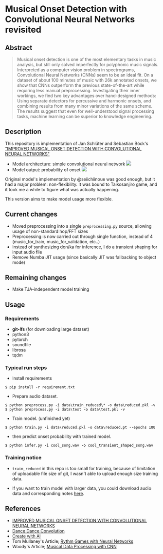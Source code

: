 # Musical Onset Detection with Convolutional Neural Networks **revisited**

## Abstract
>Musical onset detection is one of the most elementary tasks in music analysis, but still only solved imperfectly for polyphonic music signals. Interpreted as a computer vision problem in spectrograms, Convolutional Neural Networks (CNNs) seem to be an ideal fit. On a dataset of about 100 minutes of music with 26k annotated onsets, we show that CNNs outperform the previous state-of-the-art while requiring less manual preprocessing. Investigating their inner workings, we find two key advantages over hand-designed methods: Using separate detectors for percussive and harmonic onsets, and combining results from many minor variations of the same scheme. The results suggest that even for well-understood signal processing tasks, machine learning can be superior to knowledge engineering.

## Description

This repository is implementation of Jan Schlüter and Sebastian Böck's ["IMPROVED MUSICAL ONSET DETECTION WITH CONVOLUTIONAL NEURAL NETWORKS"](http://www.ofai.at/~jan.schlueter/pubs/2014_icassp.pdf)

- Model architecture: simple convolutional neural network
![](./image/model.png)
- Model output: probability of onset
![](./image/result.jpg)

Original model's implementation by @seiichiinoue was good enough, but it had a major problem: non-flexibility.
It was bound to Taikosanjiro game, and it took me a while to figure what was actually happening.

This version aims to make model usage more flexible.

## Current changes
- Moved preprocessing into a single `preprocessing.py` source, allowing usage of non-standard hop/FFT sizes
- Preprocessing is now carried out through single function, instead of 4 (music_for_train, music_for_validation, etc..)
- Instead of synthesizing don/ka for inference, I do a transient shaping for input audio file
- Remove Numba JIT usage (since basically JIT was fallbacking to object mode)

## Remaining changes
- Make TJA-independent model training

## Usage
### Requirements

- **git-lfs** (for downloading large dataset)
- python3
- pytorch
- soundfile
- librosa
- tqdm

### Typical run steps

- Install requirements

```
$ pip install -r requirement.txt
```

- Prepare audio dataset.

```
$ python preprocess.py -i data\train_reduced\* -o data\reduced.pkl -v
$ python preprocess.py -i data\test -o data\test.pkl -v
```

- Train model. (unfinished yet)

```
$ python train.py -i data\reduced.pkl -o data\reduced.pt --epochs 100
```

- then predict onset probability with trained model.

```
$ python infer.py -i cool_song.wav -o cool_transient_shaped_song.wav
```

### Training notice
- `train_reduced` in this repo is too small for training, because of limitation of uploadable file size of git, I wasn't able to upload enough size training data.

- If you want to train model with larger data, you could download audio data and corresponding notes [here](https://taikosanjiro-humenroom.net/original/).


## References

- [IMPROVED MUSICAL ONSET DETECTION WITH CONVOLUTIONAL NEURAL NETWORKS](http://www.ofai.at/~jan.schlueter/pubs/2014_icassp.pdf)
- [Dance Dance Convolution](https://arxiv.org/pdf/1703.06891.pdf)
- [Create with AI](http://createwith.ai/paper/20170327/393)
- Tom Mullaney's Article; [Rythm Games with Neural Networks](http://tommymullaney.com/projects/rhythm-games-neural-networks)
- Woody's Article; [Musical Data Processing with CNN](https://qiita.com/woodyOutOfABase/items/01cc43fafe767d3edf62)

